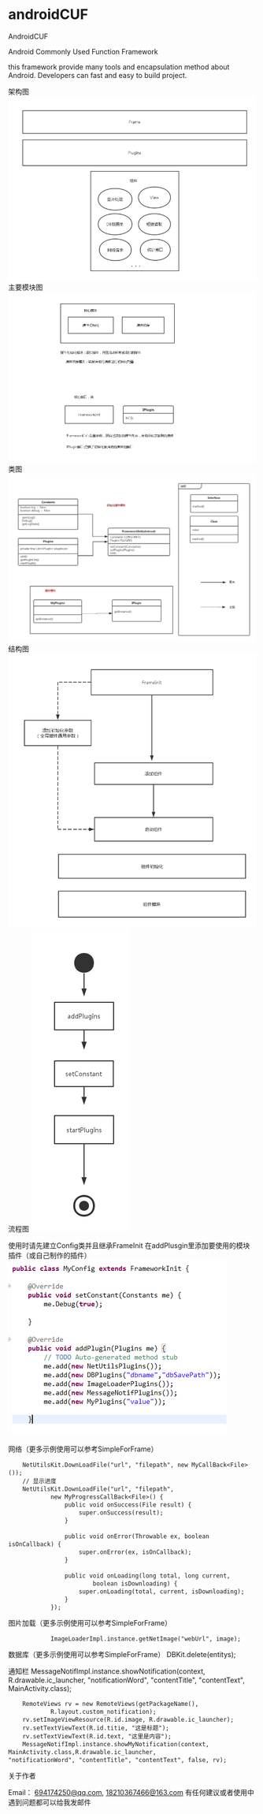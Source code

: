 # androidCUF
AndroidCUF

Android Commonly Used Function Framework

this framework provide many tools and encapsulation method about Android.
Developers can fast and easy to build project.


  架构图
 ![image](https://github.com/paipianwang/androidCUF/blob/master/image/frame.png)
 主要模块图
 ![image](https://github.com/paipianwang/androidCUF/blob/master/image/modular.png)
 类图
 ![image](https://github.com/paipianwang/androidCUF/blob/master/image/classdiagram.png)
 结构图
 ![image](https://github.com/paipianwang/androidCUF/blob/master/image/build.png)
 流程图
 ![image](https://github.com/paipianwang/androidCUF/blob/master/image/init.png)
 
 使用时请先建立Config类并且继承FrameInit
 在addPlusgin里添加要使用的模块插件（或自己制作的插件）
  ![image](https://github.com/paipianwang/androidCUF/blob/master/image/config.png)
  
 
  
  
  网络（更多示例使用可以参考SimpleForFrame）
  
  		NetUtilsKit.DownLoadFile("url", "filepath", new MyCallBack<File>());
		// 显示进度
		NetUtilsKit.DownLoadFile("url", "filepath",
				new MyProgressCallBack<File>() {
					public void onSuccess(File result) {
						super.onSuccess(result);
					}

					public void onError(Throwable ex, boolean isOnCallback) {
						super.onError(ex, isOnCallback);
					}

					public void onLoading(long total, long current,
							boolean isDownloading) {
						super.onLoading(total, current, isDownloading);
					}
				});
图片加载（更多示例使用可以参考SimpleForFrame）
				
				ImageLoaderImpl.instance.getNetImage("webUrl", image);
				
数据库（更多示例使用可以参考SimpleForFrame）
				DBKit.delete(entitys);
				
				
通知栏
MessageNotifImpl.instance.showNotification(context, R.drawable.ic_launcher, "notificationWord", "contentTitle", "contentText", MainActivity.class);         
		
		
		RemoteViews rv = new RemoteViews(getPackageName(),
				R.layout.custom_notification);
		rv.setImageViewResource(R.id.image, R.drawable.ic_launcher);
		rv.setTextViewText(R.id.titie, "这是标题");
		rv.setTextViewText(R.id.text, "这里是内容");
		MessageNotifImpl.instance.showMyNotification(context,  MainActivity.class,R.drawable.ic_launcher,                              "notificationWord", "contentTitle", "contentText", false, rv);
  
  
  关于作者

Email： 694174250@qq.com, 18210367466@163.com
有任何建议或者使用中遇到问题都可以给我发邮件
  
  
 
 

